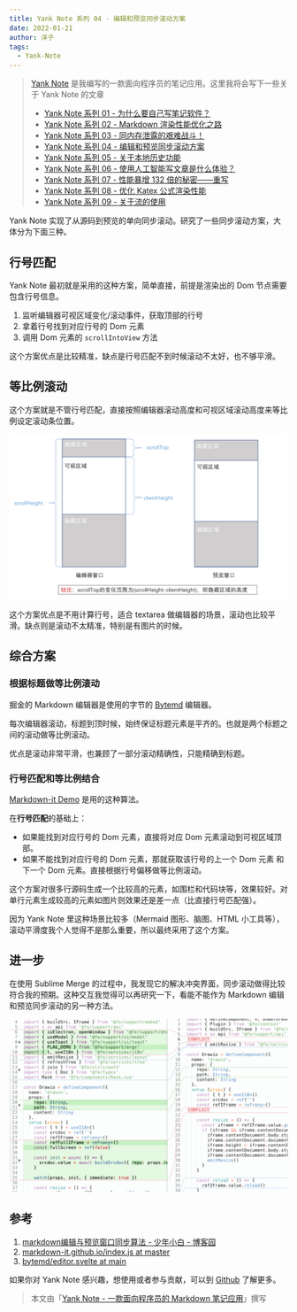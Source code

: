 ```yaml
---
title: Yank Note 系列 04 - 编辑和预览同步滚动方案
date: 2022-01-21
author: 洋子
tags:
  - Yank-Note
---
```


> [Yank Note](https://github.com/purocean/yn) 是我编写的一款面向程序员的笔记应用。这里我将会写下一些关于 Yank Note 的文章
> - [Yank Note 系列 01 - 为什么要自己写笔记软件？](/yank-note-01)
> - [Yank Note 系列 02 - Markdown 渲染性能优化之路](/yank-note-02)
> - [Yank Note 系列 03 - 同内存泄露的艰难战斗！](/yank-note-03)
> - [Yank Note 系列 04 - 编辑和预览同步滚动方案](/yank-note-04)
> - [Yank Note 系列 05 - 关于本地历史功能](/yank-note-05)
> - [Yank Note 系列 06 - 使用人工智能写文章是什么体验？](/yank-note-06)
> - [Yank Note 系列 07 - 性能暴增 132 倍的秘密——重写](/yank-note-07)
> - [Yank Note 系列 08 - 优化 Katex 公式渲染性能](/yank-note-08)
> - [Yank Note 系列 09 - 关于流的使用](/yank-note-09)

Yank Note 实现了从源码到预览的单向同步滚动。研究了一些同步滚动方案，大体分为下面三种。

## 行号匹配

Yank Note 最初就是采用的这种方案，简单直接，前提是渲染出的 Dom 节点需要包含行号信息。

1. 监听编辑器可视区域变化/滚动事件，获取顶部的行号
2. 拿着行号找到对应行号的 Dom 元素
3. 调用 Dom 元素的 `scrollIntoView` 方法

这个方案优点是比较精准，缺点是行号匹配不到时候滚动不太好，也不够平滑。

## 等比例滚动

这个方案就是不管行号匹配，直接按照编辑器滚动高度和可视区域滚动高度来等比例设定滚动条位置。

![Img](./FILES/2022-01-21-yank-note-04.md/5f8d2dea.png)

这个方案优点是不用计算行号，适合 textarea 做编辑器的场景，滚动也比较平滑。缺点则是滚动不太精准，特别是有图片的时候。

## 综合方案

### 根据标题做等比例滚动

掘金的 Markdown 编辑器是使用的字节的 [Bytemd](https://github.com/bytedance/bytemd) 编辑器。

每次编辑器滚动，标题到顶时候，始终保证标题元素是平齐的。也就是两个标题之间的滚动做等比例滚动。

优点是滚动非常平滑，也兼顾了一部分滚动精确性，只能精确到标题。

### 行号匹配和等比例结合

[Markdown-it Demo](https://markdown-it.github.io/) 是用的这种算法。

在**行号匹配**的基础上：

- 如果能找到对应行号的 Dom 元素，直接将对应 Dom 元素滚动到可视区域顶部。
- 如果不能找到对应行号的 Dom 元素，那就获取该行号的上一个 Dom 元素 和下一个 Dom 元素。直接根据行号偏移做等比例滚动。

这个方案对很多行源码生成一个比较高的元素，如围栏和代码块等，效果较好。对单行元素生成较高的元素如图片则效果还是差一点（比直接行号匹配强）。

因为 Yank Note 里这种场景比较多（Mermaid 图形、脑图、HTML 小工具等），滚动平滑度我个人觉得不是那么重要，所以最终采用了这个方案。

## 进一步

在使用 Sublime Merge 的过程中，我发现它的解决冲突界面，同步滚动做得比较符合我的预期。这种交互我觉得可以再研究一下，看能不能作为 Markdown 编辑和预览同步滚动的另一种方法。

![Img](./FILES/2022-01-21-yank-note-04.md/eac0b991.png)

## 参考

1. [markdown编辑与预览窗口同步算法 - 少年小白 - 博客园](https://www.cnblogs.com/so-easy/p/12154477.html)
2. [markdown-it.github.io/index.js at master](https://github.com/markdown-it/markdown-it.github.io/blob/master/index.js#L13419)
3. [bytemd/editor.svelte at main](https://github.com/bytedance/bytemd/blob/main/packages/bytemd/src/editor.svelte#L262)

如果你对 Yank Note 感兴趣，想使用或者参与贡献，可以到 [Github](https://github.com/purocean/yn) 了解更多。

> 本文由「[Yank Note - 一款面向程序员的 Markdown 笔记应用](https://github.com/purocean/yn)」撰写
